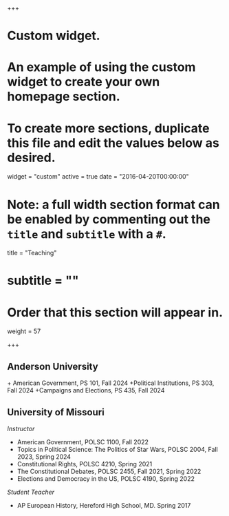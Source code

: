 +++
# Custom widget.
# An example of using the custom widget to create your own homepage section.
# To create more sections, duplicate this file and edit the values below as desired.
widget = "custom"
active = true
date = "2016-04-20T00:00:00"

# Note: a full width section format can be enabled by commenting out the `title` and `subtitle` with a `#`.
title = "Teaching"
# subtitle = ""


# Order that this section will appear in.
weight = 57


+++
<h2>Anderson University</h2>
+ American Government, PS 101, Fall 2024
+Political Institutions, PS 303, Fall 2024
+Campaigns and Elections, PS 435, Fall 2024

<h2>University of Missouri</h2>

_Instructor_
+ American Government, POLSC 1100, Fall 2022
+ Topics in Political Science: The Politics of Star Wars, POLSC 2004, Fall 2023, Spring 2024
+ Constitutional Rights, POLSC 4210, Spring 2021
+ The Constitutional Debates, POLSC 2455, Fall 2021, Spring 2022
+ Elections and Democracy in the US, POLSC 4190, Spring 2022

_Student Teacher_
+ AP European History, Hereford High School, MD. Spring 2017
